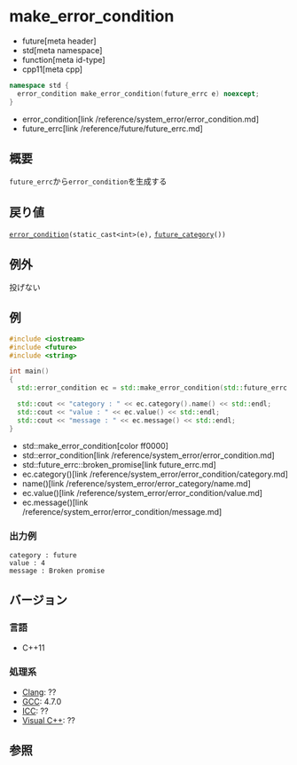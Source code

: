 # make_error_condition
* future[meta header]
* std[meta namespace]
* function[meta id-type]
* cpp11[meta cpp]

```cpp
namespace std {
  error_condition make_error_condition(future_errc e) noexcept;
}
```
* error_condition[link /reference/system_error/error_condition.md]
* future_errc[link /reference/future/future_errc.md]

## 概要
`future_errc`から`error_condition`を生成する


## 戻り値
[`error_condition`](/reference/system_error/error_condition.md)`(static_cast<int>(e),` [`future_category`](future_category.md)`())`


## 例外
投げない


## 例
```cpp example
#include <iostream>
#include <future>
#include <string>

int main()
{
  std::error_condition ec = std::make_error_condition(std::future_errc::broken_promise);

  std::cout << "category : " << ec.category().name() << std::endl;
  std::cout << "value : " << ec.value() << std::endl;
  std::cout << "message : " << ec.message() << std::endl;
}
```
* std::make_error_condition[color ff0000]
* std::error_condition[link /reference/system_error/error_condition.md]
* std::future_errc::broken_promise[link future_errc.md]
* ec.category()[link /reference/system_error/error_condition/category.md]
* name()[link /reference/system_error/error_category/name.md]
* ec.value()[link /reference/system_error/error_condition/value.md]
* ec.message()[link /reference/system_error/error_condition/message.md]

### 出力例
```
category : future
value : 4
message : Broken promise
```

## バージョン
### 言語
- C++11

### 処理系
- [Clang](/implementation.md#clang): ??
- [GCC](/implementation.md#gcc): 4.7.0
- [ICC](/implementation.md#icc): ??
- [Visual C++](/implementation.md#visual_cpp): ??


## 参照


